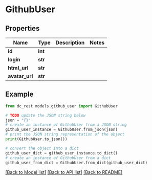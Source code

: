 # GithubUser


## Properties

Name | Type | Description | Notes
------------ | ------------- | ------------- | -------------
**id** | **int** |  | 
**login** | **str** |  | 
**html_url** | **str** |  | 
**avatar_url** | **str** |  | 

## Example

```python
from dc_rest.models.github_user import GithubUser

# TODO update the JSON string below
json = "{}"
# create an instance of GithubUser from a JSON string
github_user_instance = GithubUser.from_json(json)
# print the JSON string representation of the object
print(GithubUser.to_json())

# convert the object into a dict
github_user_dict = github_user_instance.to_dict()
# create an instance of GithubUser from a dict
github_user_from_dict = GithubUser.from_dict(github_user_dict)
```
[[Back to Model list]](../README.md#documentation-for-models) [[Back to API list]](../README.md#documentation-for-api-endpoints) [[Back to README]](../README.md)


